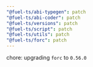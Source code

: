 ```yaml
---
"@fuel-ts/abi-typegen": patch
"@fuel-ts/abi-coder": patch
"@fuel-ts/versions": patch
"@fuel-ts/script": patch
"@fuel-ts/utils": patch
"@fuel-ts/forc": patch
---
```


chore: upgrading `forc` to `0.56.0`
